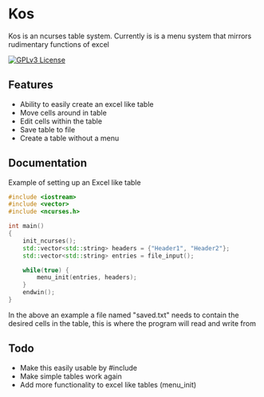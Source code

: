 # Kos

Kos is an ncurses table system. Currently is is a menu system that mirrors rudimentary functions of excel

[![GPLv3 License](https://img.shields.io/badge/License-GPL%20v3-yellow.svg)](https://opensource.org/licenses/)

## Features

- Ability to easily create an excel like table
- Move cells around in table
- Edit cells within the table
- Save table to file
- Create a table without a menu


## Documentation

Example of setting up an Excel like table
```cpp
#include <iostream>
#include <vector>
#include <ncurses.h>

int main() 
{
    init_ncurses();
    std::vector<std::string> headers = {"Header1", "Header2"};
    std::vector<std::string> entries = file_input();

    while(true) {
        menu_init(entries, headers);
    }
    endwin();
}
```
In the above an example a file named "saved.txt" needs to contain the desired cells in the table, this is where the program will read and write from

## Todo

- Make this easily usable by #include 
- Make simple tables work again
- Add more functionality to excel like tables (menu_init)

